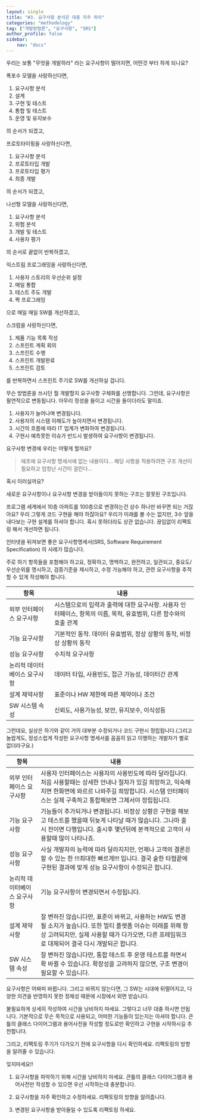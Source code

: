 ```yaml
---
layout: single
title: "#3. 요구사항 분석은 대충 자주 하라"
categories: "methodology"
tag: ["개발방법론", "요구사항", "SRS"]
author_profile: false
sidebar: 
    nav: "docs"
---
```


우리는 보통 "무엇을 개발하라" 라는 요구사항이 떨어지면, 어떤것 부터 하게 되나요?

폭포수 모델을 사랑하신다면,

1. 요구사항 분석
2. 설계
3. 구현 및 테스트
4. 통합 및 테스트
5. 운영 및 유지보수

의 순서가 되겠고,

프로토타이핑을 사랑하신다면,

1. 요구사항 분석
2. 프로토타입 개발
3. 프로토타입 평가
4. 최종 개발

의 순서가 되겠고,

나선형 모델을 사랑하신다면,

1. 요구사항 분석
2. 위험 분석
3. 개발 및 테스트
4. 사용자 평가

의 순서로 끝없이 반복하겠고,

익스트림 프로그래밍을 사랑하신다면,

1. 사용자 스토리의 우선순위 설정
2. 매일 통합
3. 테스트 주도 개발
4. 짝 프로그래밍

으로 매일 매일 SW를 개선하겠고,

스크럼을 사랑하신다면,

1. 제품 기능 목록 작성
2. 스프린트 계획 회의
3. 스프린트 수행
4. 스프린트 개발완료
5. 스프린트 검토

를 반복하면서 스프린트 주기로 SW를 개선하실 겁니다.

무슨 방법론을 쓰시던 뭘 개발할지 요구사항 구체화를 선행합니다. 그런데, 요구사항은 필연적으로 변동됩니다. 아무리 정성을 들이고 시간을 들이더라도 말이죠.

1. 사용자가 늘어나며 변경됩니다.
2. 사용자의 시스템 이해도가 높아지면서 변경됩니다.
3. 시간의 흐름에 따라 IT 업계가 변화하여 변경됩니다.
4. 구현시 예측못한 이슈가 반드시 발생하여 요구사항이 변경됩니다.

요구사항 변경에 우리는 어떻게 할까요?

> 애초에 요구사항 명세서에 없는 내용이다... 
> 해당 사항을 적용하려면 구조 개선이 필요하고 엄청난 시간이 걸린다... 

혹시 이러실까요?

새로운 요구사항이나 요구사항 변경을 받아들이지 못하는 구조는 잘못된 구조입니다.

프로그램 세계에서 10층 아파트를 100층으로 변경하는건 상수 하나만 바꾸면 되는 거잖아요? 우리 그렇게 코드 구현을 해야 하잖아요? 우리가 미래를 볼 수는 없지만, 3수 앞을 내다보는 구현 설계를 하셔야 합니다. 혹시 못하더라도 상관 없습니다. 끊임없이 리팩토링 해서 개선하면 됩니다.

인터넷을 뒤져보면 좋은 요구사항명세서(SRS, Software Requirement Specification) 의 사례가 많습니다.

주로 하기 항목들을 포함해야 하고요, 정확하고, 명백하고, 완전하고, 일관되고, 중요도/우선순위를 명시하고, 검증기준을 제시하고, 수정 가능해야 하고, 관련 요구사항을 추적할 수 있게 작성해야 합니다.

|항목|내용|
|--|--|
|외부 인터페이스 요구사항|시스템으로의 입력과 출력에 대한 요구사항. 사용자 인터페이스, 항목의 이름, 목적, 유효범위, 다른 함수와의 호출 관계|
|기능 요구사항|기본적인 동작. 데이터 유효범위, 정상 상황의 동작, 비정상 상황의 동작|
|성능 요구사항|수치적 요구사항|
|논리적 데이터베이스 요구사항|데이터 타입, 사용빈도, 접근 가능성, 데이터간 관계|
|설계 제약사항|표준이나 HW 제한에 따른 제약이나 조건|
|SW 시스템 속성|신뢰도, 사용가능성, 보안, 유지보수, 이식성등|

그런데요, 실상은 하기와 같이 거의 대부분 수정되거나 코드 구현시 정립됩니다.(그리고 놀랍게도, 정성스럽게 작성한 요구사항 명세서를 꼼꼼히 읽고 이행하는 개발자가 별로 없더라구요.)

|항목|내용|
|--|--|
|외부 인터페이스 요구사항|사용자 인터페이스는 사용자의 사용빈도에 따라 달라집니다. 처음 사용할때는 상세한 안내나 절차가 있길 희망하고, 익숙해 지면 한화면에 와르르 나와주길 희망합니다. 시스템 인터페이스는 실제 구축하고 통합해보면 그제서야 정립됩니다.|
|기능 요구사항|기능들이 추가되거나 변경됩니다. 비정상 상황은 구현을 해보고 테스트를 했을때 뒤늦게 나타날 때가 많습니다. 그나마 출시 전이면 다행입니다. 출시후 몇년뒤에 본격적으로 고객이 사용할때 많이 나타나죠.|
|성능 요구사항|사실 개발자의 능력에 따라 달라지지만, 언제나 고객의 결론은 할 수 있는 한 !!!최대한 빠르게!!! 입니다. 결국 숱한 타협끝에 구현된 결과에 맞게 성능 요구사항이 수정되곤 합니다.|
|논리적 데이터베이스 요구사항|기능 요구사항이 변경되면서 수정됩니다.|
|설계 제약사항|잘 변하진 않습니다만, 표준이 바뀌고, 사용하는 HW도 변경될 소지가 높습니다. 또한 멀티 플랫폼 이슈는 미래를 위해 항상 고려되지만, 실제 사용할 때가 다가오면, 다른 프레임워크로 대체되어 결국 다시 개발되곤 합니다.|
|SW 시스템 속성|잘 변하진 않습니다만, 통합 테스트 후 운영 테스트를 하면서 확 바뀔 수 있습니다. 확장성을 고려하지 않으면, 구조 변경이 필요할 수 있습니다.|

요구사항은 어짜피 바뀝니다. 그리고 바뀌지 않는다면, 그 SW는 시대에 뒤떨어지고, 다양한 의견을 반영하지 못한 정체성 때문에 시장에서 외면 받습니다.

불필요하게 상세히 작성하여 시간을 낭비하지 마세요. 그렇다고 너무 대충 하시면 안됩니다. 기본적으로 무슨 목적으로 사용되고, 어떠한 기능들이 있는지는 아셔야 합니다. 큰틀의 클래스 다이어그램과 용어사전을 작성할 정도로만 확인하고 구현을 시작하시길 추천합니다.

그리고, 리팩토링 주기가 다가오기 전에 요구사항을 다시 확인하세요. 리팩토링의 방향을 알려줄 수 있습니다.

잊지마세요!!

 1. 요구사항을 파악하기 위해 시간을 낭비하지 마세요. 큰틀의 클래스 다이어그램과 용어사전만 작성할 수 있으면 우선 시작하는데 충분합니다.

 2. 요구사항을 자주 확인하고 수정하세요. 리팩토링의 방향을 알려줍니다.

 3. 변경된 요구사항을 받아들일 수 있도록 리팩토링 하세요.
 
